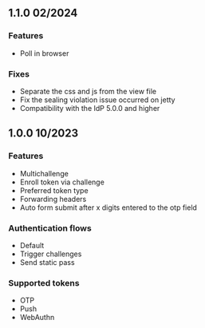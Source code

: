 ## 1.1.0 02/2024

### Features
* Poll in browser

### Fixes
* Separate the css and js from the view file
* Fix the sealing violation issue occurred on jetty
* Compatibility with the IdP 5.0.0 and higher

## 1.0.0 10/2023

### Features
* Multichallenge
* Enroll token via challenge
* Preferred token type
* Forwarding headers
* Auto form submit after x digits entered to the otp field

### Authentication flows
* Default
* Trigger challenges
* Send static pass

### Supported tokens
* OTP
* Push
* WebAuthn
